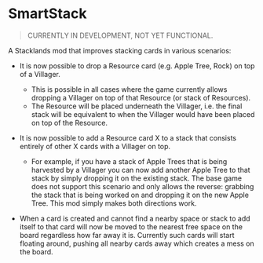 # SmartStack

> CURRENTLY IN DEVELOPMENT, NOT YET FUNCTIONAL.

A Stacklands mod that improves stacking cards in various scenarios:

-   It is now possible to drop a Resource card (e.g. Apple Tree, Rock) on top of a Villager.

    -   This is possible in all cases where the game currently allows dropping a Villager on top of that Resource (or stack of Resources).
    -   The Resource will be placed underneath the Villager, i.e. the final stack will be equivalent to when the Villager would have been placed on top of the Resource.

-   It is now possible to add a Resource card X to a stack that consists entirely of other X cards with a Villager on top.

    -   For example, if you have a stack of Apple Trees that is being harvested by a Villager you can now add another Apple Tree to that stack by simply dropping it on the existing stack. The base game does not support this scenario and only allows the reverse: grabbing the stack that is being worked on and dropping it on the new Apple Tree. This mod simply makes both directions work.

-   When a card is created and cannot find a nearby space or stack to add itself to that card will now be moved to the nearest free space on the board regardless how far away it is. Currently such cards will start floating around, pushing all nearby cards away which creates a mess on the board.
